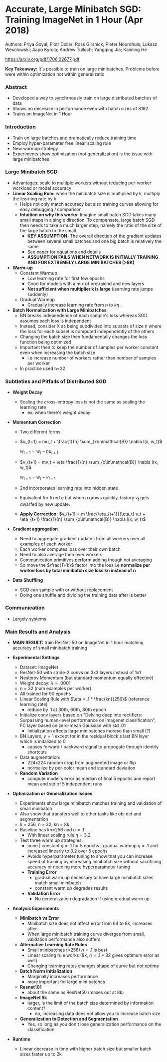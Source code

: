 # Accurate, Large Minibatch SGD: Training ImageNet in 1 Hour (Apr 2018)

Authors: Priya Goyal; Piotr Dollar; Ross Girshick; Pieter Noordhuis; Lukasz Wesolowski; Aapo Kyrola; Andrew Tulloch; Yangqing Jia; Kaiming He 

https://arxiv.org/pdf/1706.02677.pdf

**Key Takeaway:** It's possible to train on large minibatches. Problems before were within optimization not within generalizatio

### Abstract

- Developed a way to synchrnously train on large distributed batches of data 
- Shows no decrease in performance even with batch sizes of 8192
- Trains on ImageNet in 1 Hour



### Introduction

- Train on large batches and dramatically reduce training time
- Employ hyper-parameter free linear scaling rule
- New warmup strategy
- Experiments show optimization (not generalization) is the issue with large minibatches 

### Large Minibatch SGD

- Advantages: scale to multiple workers without reducing per-worker workload or model accuracy
- **Linear Scaling Rule:** when the minibatch size is multiplied by k, multiply the learning rate by k
  - Helps not only match accuracy but also training curves allowing for easy debugging / comparison
  - **Intuition on why this works:** Imagine small batch SGD takes many small steps in a single direction. To compensate, large batch SGD then needs to take a much larger step, namely the ratio of the size of the large batch to the small. 
    - **KEY ASSUMPTION:** The overall direction of the gradient updates between several small batches and one big batch is relatively the same
    - See paper for equations and details
    - **ASSUMPTION FAILS WHEN NETWORK IS INITIALLY TRAINING AND FOR EXTREMELY LARGE MINIBATCHES (>8K)**
- **Warm-up**
  - Constant Warmup
    - Low learning rate for first few epochs
    - Good for models with a mix of pretraiend and new layers
    - **Not sufficient when multiplier k is large** (learning rate jumps suddenly)
  - Gradual Warmup
    - Gradually increase learning rate from $\eta$ to $k\eta$ . 
- **Batch Normalization with Large Minibatches**
  - BN breaks independence of each sample's loss whereas SGD assumes each loss is independent
  - Instead, consider X as being subdivided into subsets of size n where the loss for each subset is computed independently of the others
  - Changing the batch size then fundamentally changes the loss function being optimized
  - Important then to keep the number of samples per worker constant even when increasing the batch size
    - i.e increase number of workers rather than number of samples per worker
  - In practice used n=32 

### Subtleties and Pitfalls of Distributed SGD

- **Weight Decay**

  - Scaling the cross-entropy loss is not the same as scaling the learning rate
    - ex: when there's weight decay

- **Momentum Correction**

  - Two different forms:

  - $u_{t+1} = mu_t + \frac{1}{n} \sum_{x\in\mathcal{B}} \nabla l(x, w_t)$

    $w_{t+1} = w_t - \eta u_{t+1}$ 

  - $v_{t+1} = mv_t + \eta \frac{1}{n} \sum_{x\in\mathcal{B}} \nabla l(x, w_t)$

    $w_{t+1} = w_t - v_{t+1}$

  - 2nd incorporates learning rate into hidden state

  - Equivalent for fixed $\eta$ but when $\eta$ grows quickly, history $v_{t}$ gets dwarfed by new update.

  - **Apply Correction:**  $v_{t+1} = m \frac{\eta_{t+1}}{\eta_t} v_t + \eta_{t+1} \frac{1}{n} \sum_{x\in\mathcal{B}} \nabla l(x, w_t)$

- **Gradient aggregation**

  - Need to aggregate gradient updates from all workers over all examples of each worker
  - Each worker computes loss over their own batch
  - Need to also average then over workers
  - Communication primitives perform adding though not averaging
  - So move the $\frac{1}{k}$ factor into the loss i.e **normalize per worker loss by total minibatch size loss kn instead of n** 

- **Data Shuffling**

  - SGD can sample with or without replacement
  - Doing one shuffle and dividing the training data after is better

### Communication

- Largely systems

### Main Results and Analysis

- **MAIN RESULT:** train ResNet-50 on ImageNet in 1 hour matching accuracy of small minibatch training

- **Experimental Settings**
  - Dataset: ImageNet
  - ResNet-50 with stride-2 convs on 3x3 layers instead of 1x1
  - Nesterov Momentum (but standard momentum equally effective)
  - Weight decay: $\lambda = .0001$
  - n = 32 (num examples per worker)
  - All trained for 90 epochs
  - Linear Scaling Rule with $\eta = .1 * \frac{kn}{256}$ (reference learning rate)
    - reduce by .1 at 30th, 60th, 80th epoch
  - Initialize conv layers based on "Delving deep into rectifiers: Surpassing human-level performance on imagenet classification", FC layer based on zero-mean Gaussian with std .01
    - Initialization affects large minibatches moreso than small (?)
  - BN Layers, $\gamma = 1$ except for in the residual block's last BN layer which is initalized to 0
    - causes forward / backward signal to propogate through identity shortcuts
  - Data augmentation: 
    - 224x224 random crop from augmented image or flip
    - normalize by per-color mean and standard deviation
  - **Random Variation**
    - compute model's error as median of final 5 epochs and report mean and std of 5 independent runs
- **Optimization or Generalization Issues**
  - Experiments show large minibatch matches training and validation of small minibatch
  - Also show that transfers well to other tasks like obj det and segmentation
  - k = 256, n = 32, kn = 8k
  - Baseline has kn=256 and $\eta = .1$
    - With linear scaling rule $\eta = 3.2$
  - Test three warm up strategies:
    - none | constant $\eta = .1$ for 5 epochs | gradual warmup $\eta=.1$ and increased linearly to $3.2$ over 5 epochs
    - Avoids hyperparameter tuning to show that you can increase speed of training by increasing minibatch size without sacrificing accuracy or needing more hyperparameter tuning 
    - **Training Error**
      - gradual warm up necessary to have large minibatch sizes match small minibatch
      - constant warm up degrades results
    - **Validation Error**
      - No generalization degradation if using gradual warm up
- **Analysis Experiments**
  - **Minibatch vs Error**
    - Minibatch size does not affect error from 64 to 8k, increases after
    - When large minibatch training curve diverges from small, validation performance also suffers
  - **Alternative Learning Rate Rules**
    - Small minibatches (<256) $\eta=.1$ is best
    - Linear scaling rule works (8k, $\eta = .1 * 32$ gives optimum error as well) 
    - Changing learning rates changes shape of curve but not optima
  - **Batch Norm Initialization**
    - Marginally increases performance
    - more important for large mini batches
  - **Resnet101**
    - about the same as ResNet50 (maxes out at 8k)
  - **ImageNet 5k**
    - larger, is the limit of the batch size determined by information content?
      - no, increasing data does not allow you to increase batch size
  - **Generalization to Detection and Segmentation**
    - Yes, so long as you don't lose generalization performance on the classification
- **Runtime**
  - Linear decrease in time with higher batch size but smaller batch sizes faster up to 2k

